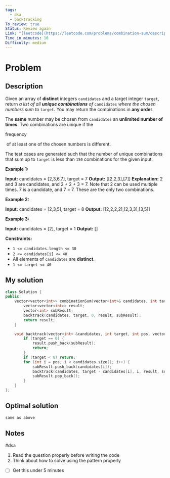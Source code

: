 ```yaml
---
tags:
  - dsa
  - backtracking
To_review: true
Status: Review again
Link: "[leetcode](https://leetcode.com/problems/combination-sum/description/)"
Time_in_minutes: 10
Difficulty: medium
---
```

# Problem
## Description
Given an array of **distinct** integers `candidates` and a target integer `target`, return _a list of all **unique combinations** of_ `candidates` _where the chosen numbers sum to_ `target`_._ You may return the combinations in **any order**.

The **same** number may be chosen from `candidates` an **unlimited number of times**. Two combinations are unique if the 

frequency

 of at least one of the chosen numbers is different.

The test cases are generated such that the number of unique combinations that sum up to `target` is less than `150` combinations for the given input.

**Example 1:**

**Input:** candidates = [2,3,6,7], target = 7
**Output:** [[2,2,3],[7]]
**Explanation:**
2 and 3 are candidates, and 2 + 2 + 3 = 7. Note that 2 can be used multiple times.
7 is a candidate, and 7 = 7.
These are the only two combinations.

**Example 2:**

**Input:** candidates = [2,3,5], target = 8
**Output:** [[2,2,2,2],[2,3,3],[3,5]]

**Example 3:**

**Input:** candidates = [2], target = 1
**Output:** []

**Constraints:**

- `1 <= candidates.length <= 30`
- `2 <= candidates[i] <= 40`
- All elements of `candidates` are **distinct**.
- `1 <= target <= 40`
## My solution
```cpp
class Solution {
public:
    vector<vector<int>> combinationSum(vector<int>& candidates, int target) {
        vector<vector<int>> result;
        vector<int> subResult;
        backtrack(candidates, target, 0, result, subResult);
        return result;
    }

    void backtrack(vector<int> &candidates, int target, int pos, vector<vector<int>> &result, vector<int> subResult) {
        if (target == 0) {
            result.push_back(subResult);
            return;
        }
        if (target < 0) return;
        for (int i = pos; i < candidates.size(); i++) {
            subResult.push_back(candidates[i]);
            backtrack(candidates, target - candidates[i], i, result, subResult);
            subResult.pop_back();
        }
    }
};
```
## Optimal solution
```cpp
same as above
```
## Notes
#dsa
1. Read the question properly before writing the code
2. Think about how to solve using the pattern properly

- [ ] Get this under 5 minutes